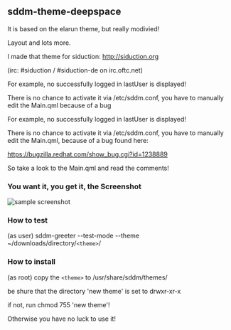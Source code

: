 ## sddm-theme-deepspace

It is based on the elarun theme, but really modivied!

Layout and lots more.

I made that theme for siduction: http://siduction.org

(irc: #siduction / #siduction-de on irc.oftc.net)

For example, no successfully logged in lastUser is displayed!

There is no chance to activate it via /etc/sddm.conf, you have to manually edit the Main.qml because of a bug

For example, no successfully logged in lastUser is displayed!

There is no chance to activate it via /etc/sddm.conf, you have to manually edit the Main.qml, because of a bug
found here: 

https://bugzilla.redhat.com/show_bug.cgi?id=1238889

So take a look to the Main.qml and read the comments!

### You want it, you get it, the Screenshot

![sample screenshot](https://raw.githubusercontent.com/siduction/sddm-theme-deepspace/master/artwork/png/preview.jpg)

### How to test

(as user) sddm-greeter --test-mode --theme ~/downloads/directory/`<theme>`/


### How to install

(as root) copy the `<theme>` to /usr/share/sddm/themes/

be shure that the directory 'new theme' is set to drwxr-xr-x

if not, run chmod 755 'new theme'!

Otherwise you have no luck to use it!
